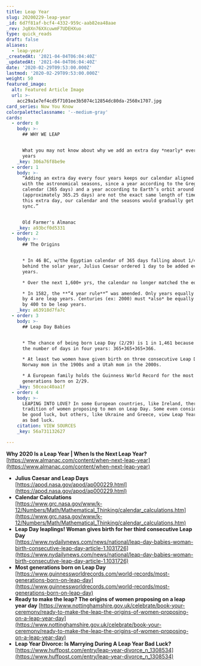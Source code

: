 ```yaml
---
title: Leap Year
slug: 20200229-leap-year
_id: 6d7f81af-bcf4-4332-959c-aab82ea48aae
_rev: Jq8Xn76XXcuwmF7UDEHXuo
type: quick_reads
draft: false
aliases:
  - leap-year/
_createdAt: '2021-04-04T06:04:40Z'
_updatedAt: '2021-04-04T06:04:40Z'
date: '2020-02-29T09:53:00.000Z'
lastmod: '2020-02-29T09:53:00.000Z'
weight: 50
featured_image:
  alt: Featured Article Image
  url: >-
    acc29a1e7ef4cd5f7101ee3b5074c12854dc80da-2560x1707.jpg
card_series: Now You Know
colorpaletteclassname: '--medium-gray'
cards:
  - order: 0
    body: >-
      ## WHY WE LEAP


      What you may not know about why we add an extra day *nearly* every four
      years
    _key: 306a76f8be9e
  - order: 1
    body: >-
      “Adding an extra day every four years keeps our calendar aligned correctly
      with the astronomical seasons, since a year according to the Gregorian
      calendar (365 days) and a year according to Earth’s orbit around the Sun
      (approximately 365.25 days) are not the exact same length of time. Without
      this extra day, our calendar and the seasons would gradually get out of
      sync.”


      Old Farmer's Almanac
    _key: a93bcf0d5331
  - order: 2
    body: >-
      ## The Origins


      * In 46 BC, w/the Egyptian calendar of 365 days falling about 1/4 a day
      behind the solar year, Julius Caesar ordered 1 day to be added every 4
      years.

      * Over the next 1,600+ yrs, the calendar no longer matched the equinoxes.

      * In 1582, the **“4 year rule**” was amended. Only years equally divisible
      by 4 are leap years. Centuries (ex: 2000) must *also* be equally divisible
      by 400 to be leap years.
    _key: a63918d7fa7c
  - order: 3
    body: >-
      ## Leap Day Babies


      * The chance of being born Leap Day (2/29) is 1 in 1,461 because 1,461 is
      the number of days in four years: 365+365+365+366.

      * At least two women have given birth on three consecutive Leap Days: a
      Norway mom in the 1900s and a Utah mom in the 2000s.

      * A European family holds the Guinness World Record for the most (three)
      generations born on 2/29.
    _key: 50ceac40aa1f
  - order: 4
    body: >-
      LEAPING INTO LOVE? In some European countries, like Ireland, there is a
      tradition of women proposing to men on Leap Day. Some even consider it to
      be good luck, but others, like Ukraine and Greece, view Leap Year weddings
      as bad luck.
    citation: VIEW SOURCES
    _key: 56a731132627

---
```

**Why 2020 Is a Leap Year | When Is the Next Leap Year?**  
[https://www.almanac.com/content/when-next-leap-year](https://www.almanac.com/content/when-next-leap-year)

* **Julius Caesar and Leap Days**  
[https://apod.nasa.gov/apod/ap000229.html](https://apod.nasa.gov/apod/ap000229.html)
* **Calendar Calculations**  
[https://www.grc.nasa.gov/www/k-12/Numbers/Math/Mathematical_Thinking/calendar_calculations.htm](https://www.grc.nasa.gov/www/k-12/Numbers/Math/Mathematical_Thinking/calendar_calculations.htm)
* **Leap Day leaplings! Woman gives birth for her third consecutive Leap Day**  
[https://www.nydailynews.com/news/national/leap-day-babies-woman-birth-consecutive-leap-day-article-1.1031726](https://www.nydailynews.com/news/national/leap-day-babies-woman-birth-consecutive-leap-day-article-1.1031726)
* **Most generations born on Leap Day**  
[https://www.guinnessworldrecords.com/world-records/most-generations-born-on-leap-day](https://www.guinnessworldrecords.com/world-records/most-generations-born-on-leap-day)
* **Ready to make the leap? The origins of women proposing on a leap year day** [https://www.nottinghamshire.gov.uk/celebrate/book-your-ceremony/ready-to-make-the-leap-the-origins-of-women-proposing-on-a-leap-year-day](https://www.nottinghamshire.gov.uk/celebrate/book-your-ceremony/ready-to-make-the-leap-the-origins-of-women-proposing-on-a-leap-year-day)
* **Leap Year Divorce: Is Marrying During A Leap Year Bad Luck?**  
[https://www.huffpost.com/entry/leap-year-divorce_n_1308534](https://www.huffpost.com/entry/leap-year-divorce_n_1308534)